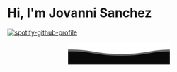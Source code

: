 <p align=center>
  <h1> Hi, I'm Jovanni Sanchez </h1>
</p>

<p align=center>

  [![spotify-github-profile](https://spotify-github-profile.kittinanx.com/api/view?uid=31hnk265gaue64zclw326f2gdjfa&cover_image=true&theme=default&show_offline=true&background_color=121212&interchange=false)](https://spotify-github-profile.kittinanx.com/api/view?uid=31hnk265gaue64zclw326f2gdjfa&redirect=true)

</p>

<p align="center">
  <img src="projFiles/GIFS/wave.svg" />
</p>
